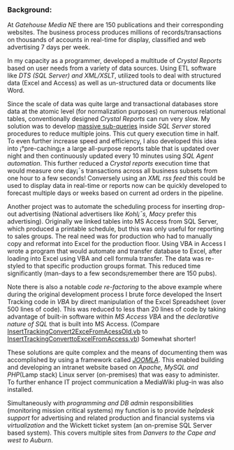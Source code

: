 

### Background:

At _Gatehouse Media NE_ there are 150 publications and their corresponding websites. The business process produces millions of records/transactions on thousands of accounts in real-time for display, classified and web advertising 7 days per week. 

In my capacity as a programmer, developed a multitude of _Crystal Reports_ based on user needs from a variety of data sources. Using ETL software like _DTS (SQL Server) and XML/XSLT_, utilized tools to deal with structured data (Excel and Access) as well as un-structured  data or documents like Word.

Since the scale of data was quite large and transactional databases store data at the atomic level (for normalization purposes) on numerous relational tables, conventionally designed _Crystal Reports_ can run very slow.  My solution was to develop [massive sub-queries](https://github.com/RayNieva/SolutionPortfolioSampleCodeSnippets/blob/master/CreatTestDailyTable.sql) inside _SQL Server_ stored procedures to reduce multiple joins. This cut query execution time in half.  To even further increase speed and efficiency, I also developed this idea into ¡°pre-caching¡± a large all-purpose reports table that is updated over night and then continuously updated every 10 minutes using _SQL Agent automation_. This further reduced a _Crystal reports_ execution time that would measure one day¡¯s transactions across all business subsets from one hour to a few seconds! Conversely using an  _XML rss feed_ this could be used to display data  in real-time or reports now can be quickly developed to forecast multiple days or weeks based on current ad orders in the pipeline. 

Another project was to automate the scheduling process for inserting drop-out advertising
(National advertisers like _Kohl¡¯s, Macy_ prefer this advertising). Originally we linked tables into MS Access from SQL Server, which produced a printable schedule, but this was only useful for reporting to sales groups. The real need was for production who had to manually copy and reformat into Excel for the production floor. Using VBA in Access  I wrote a program that would automate and transfer database to Excel, after loading into Excel using VBA and cell formula transfer. The data was re-styled to that specific production groups format. This reduced time significantly (man-days to a few seconds¡­remember there are 150 pubs).

Note there is also a notable _code re-factoring_ to the above example where during the original development process I brute force developed the Insert Tracking code in _VBA_ by direct manipulation of the Excel Spreadsheet (over 500 lines of code). This was reduced to less than 20 lines of code by taking advantage of built-in software within _MS Access VBA_ and the _declarative nature of SQL_ that is built into MS Access. (Compare [InsertTrackingConvert2ExceFromAcessOld.vb](https://github.com/RayNieva/SolutionPortfolioSampleCodeSnippets/blob/master/InsertTrackingConvert2ExcelFromAccessOld.vb) to [InsertTrackingConverttoExcelFromAccess.vb](https://github.com/RayNieva/SolutionPortfolioSampleCodeSnippets/blob/master/InsertTrackingConvert2ExcelFromAccess.vb)) Somewhat shorter!


These solutions are quite complex and the means of documenting them was accomplished by using a framework called [_JOOMLA_](http://rgnterprises.net/joomla/). This enabled building and developing an intranet website based on _Apache, MySQL and PHP_(Lamp stack) Linux server (on-premises) that was easy to administer. To further enhance IT project communication a MediaWiki plug-in was also installed.

Simultaneously with _programming and DB admin_ responsibilities (monitoring mission critical systems) my function is to provide _helpdesk support_ for advertising and related production and financial systems via _virtualization_ and the Wickett ticket system (an on-premise SQL Server based system). This covers multiple sites from _Danvers to the Cape and west to Auburn_.

